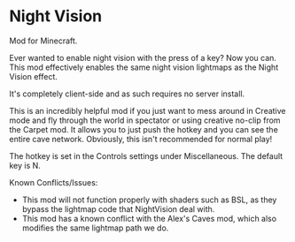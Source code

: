 # Night Vision

Mod for Minecraft.

Ever wanted to enable night vision with the press of a key? Now you can. This mod effectively enables the same night vision lightmaps as the Night Vision effect.

It's completely client-side and as such requires no server install.

This is an incredibly helpful mod if you just want to mess around in Creative mode and fly through the world in spectator or using creative no-clip from the Carpet mod. It allows you to just push the hotkey and you can see the entire cave network. Obviously, this isn't recommended for normal play!

The hotkey is set in the Controls settings under Miscellaneous. The default key is N.

Known Conflicts/Issues:
- This mod will not function properly with shaders such as BSL, as they bypass the lightmap code that NightVision deal with.
- This mod has a known conflict with the Alex's Caves mod, which also modifies the same lightmap path we do.
